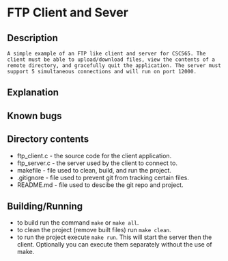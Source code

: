 # FTP Client and Sever
## Description 
	A simple example of an FTP like client and server for CSC565. The client must be able to upload/download files, view the contents of a remote directory, and gracefully quit the application. The server must support 5 simultaneous connections and will run on port 12000. 

## Explanation

## Known bugs

## Directory contents
* ftp_client.c - the source code for the client application.
* ftp_server.c - the server used by the client to connect to. 
* makefile - file used to clean, build, and run the project. 
* .gitignore - file used to prevent git from tracking certain files. 
* README.md - file used to descibe the git repo and project. 

## Building/Running 
* to build run the command ``make`` or ``make all``.
* to clean the project (remove built files) run ``make clean``.
* to run the project execute ``make run``. This will start the server then the client. Optionally you can execute them separately without the use of make.